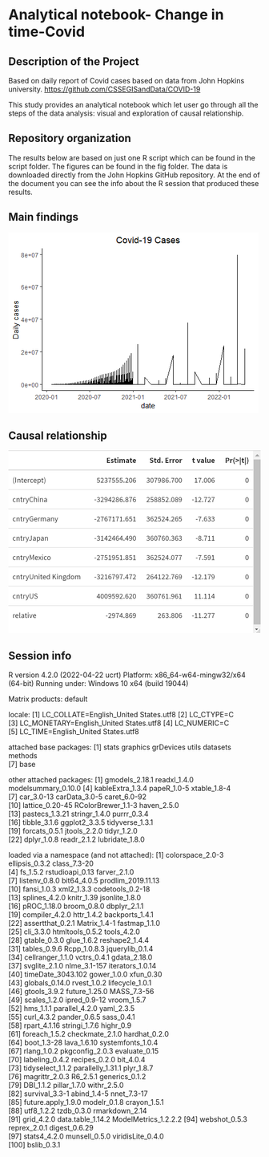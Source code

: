 
# Analytical notebook- Change in time-Covid

## Description of the Project

Based on daily report of Covid cases based on data from John Hopkins university.
https://github.com/CSSEGISandData/COVID-19

This study provides an analytical notebook which let user go through all the steps of the data analysis: visual and exploration of causal relationship.

## Repository organization

The results below are based on just one R script which can be found in the script folder. The figures can be found in the fig folder. The data is downloaded directly from the John Hopkins GitHub repository. At the end of the document you can see the info about the R session that produced these results.

## Main findings

![Rplot](Rplot.jpeg)

## Causal relationship

![Rplot01](Rplot01.jpeg)

## Session info
R version 4.2.0 (2022-04-22 ucrt)
Platform: x86_64-w64-mingw32/x64 (64-bit)
Running under: Windows 10 x64 (build 19044)

Matrix products: default

locale:
[1] LC_COLLATE=English_United States.utf8 
[2] LC_CTYPE=C                            
[3] LC_MONETARY=English_United States.utf8
[4] LC_NUMERIC=C                          
[5] LC_TIME=English_United States.utf8    

attached base packages:
[1] stats     graphics  grDevices utils     datasets  methods  
[7] base     

other attached packages:
 [1] gmodels_2.18.1      readxl_1.4.0        modelsummary_0.10.0
 [4] kableExtra_1.3.4    papeR_1.0-5         xtable_1.8-4       
 [7] car_3.0-13          carData_3.0-5       caret_6.0-92       
[10] lattice_0.20-45     RColorBrewer_1.1-3  haven_2.5.0        
[13] pastecs_1.3.21      stringr_1.4.0       purrr_0.3.4        
[16] tibble_3.1.6        ggplot2_3.3.5       tidyverse_1.3.1    
[19] forcats_0.5.1       jtools_2.2.0        tidyr_1.2.0        
[22] dplyr_1.0.8         readr_2.1.2         lubridate_1.8.0    

loaded via a namespace (and not attached):
  [1] colorspace_2.0-3     ellipsis_0.3.2       class_7.3-20        
  [4] fs_1.5.2             rstudioapi_0.13      farver_2.1.0        
  [7] listenv_0.8.0        bit64_4.0.5          prodlim_2019.11.13  
 [10] fansi_1.0.3          xml2_1.3.3           codetools_0.2-18    
 [13] splines_4.2.0        knitr_1.39           jsonlite_1.8.0      
 [16] pROC_1.18.0          broom_0.8.0          dbplyr_2.1.1        
 [19] compiler_4.2.0       httr_1.4.2           backports_1.4.1     
 [22] assertthat_0.2.1     Matrix_1.4-1         fastmap_1.1.0       
 [25] cli_3.3.0            htmltools_0.5.2      tools_4.2.0         
 [28] gtable_0.3.0         glue_1.6.2           reshape2_1.4.4      
 [31] tables_0.9.6         Rcpp_1.0.8.3         jquerylib_0.1.4     
 [34] cellranger_1.1.0     vctrs_0.4.1          gdata_2.18.0        
 [37] svglite_2.1.0        nlme_3.1-157         iterators_1.0.14    
 [40] timeDate_3043.102    gower_1.0.0          xfun_0.30           
 [43] globals_0.14.0       rvest_1.0.2          lifecycle_1.0.1     
 [46] gtools_3.9.2         future_1.25.0        MASS_7.3-56         
 [49] scales_1.2.0         ipred_0.9-12         vroom_1.5.7         
 [52] hms_1.1.1            parallel_4.2.0       yaml_2.3.5          
 [55] curl_4.3.2           pander_0.6.5         sass_0.4.1          
 [58] rpart_4.1.16         stringi_1.7.6        highr_0.9           
 [61] foreach_1.5.2        checkmate_2.1.0      hardhat_0.2.0       
 [64] boot_1.3-28          lava_1.6.10          systemfonts_1.0.4   
 [67] rlang_1.0.2          pkgconfig_2.0.3      evaluate_0.15       
 [70] labeling_0.4.2       recipes_0.2.0        bit_4.0.4           
 [73] tidyselect_1.1.2     parallelly_1.31.1    plyr_1.8.7          
 [76] magrittr_2.0.3       R6_2.5.1             generics_0.1.2      
 [79] DBI_1.1.2            pillar_1.7.0         withr_2.5.0         
 [82] survival_3.3-1       abind_1.4-5          nnet_7.3-17         
 [85] future.apply_1.9.0   modelr_0.1.8         crayon_1.5.1        
 [88] utf8_1.2.2           tzdb_0.3.0           rmarkdown_2.14      
 [91] grid_4.2.0           data.table_1.14.2    ModelMetrics_1.2.2.2
 [94] webshot_0.5.3        reprex_2.0.1         digest_0.6.29       
 [97] stats4_4.2.0         munsell_0.5.0        viridisLite_0.4.0   
[100] bslib_0.3.1  
